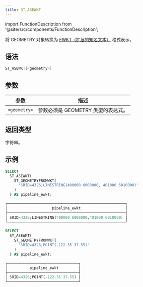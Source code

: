 ```yaml
---
title: ST_ASEWKT
---
```

import FunctionDescription from '@site/src/components/FunctionDescription';

<FunctionDescription description="引入或更新于：v1.2.436"/>

将 GEOMETRY 对象转换为 [EWKT（扩展的知名文本）](https://postgis.net/docs/ST_GeomFromEWKT.html) 格式表示。

## 语法

```sql
ST_ASEWKT(<geometry>)
```

## 参数

| 参数         | 描述                               |
|--------------|------------------------------------|
| `<geometry>` | 参数必须是 GEOMETRY 类型的表达式。 |

## 返回类型

字符串。

## 示例

```sql
SELECT
  ST_ASEWKT(
    ST_GEOMETRYFROMWKT(
      'SRID=4326;LINESTRING(400000 6000000, 401000 6010000)'
    )
  ) AS pipeline_ewkt;

┌─────────────────────────────────────────────────────┐
│                    pipeline_ewkt                    │
├─────────────────────────────────────────────────────┤
│ SRID=4326;LINESTRING(400000 6000000,401000 6010000) │
└─────────────────────────────────────────────────────┘

SELECT
  ST_ASEWKT(
    ST_GEOMETRYFROMWKT(
      'SRID=4326;POINT(-122.35 37.55)'
    )
  ) AS pipeline_ewkt;

┌────────────────────────────────┐
│          pipeline_ewkt         │
├────────────────────────────────┤
│ SRID=4326;POINT(-122.35 37.55) │
└────────────────────────────────┘
```